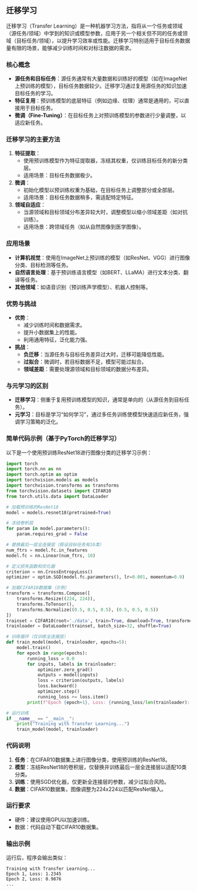 ## 迁移学习
迁移学习（Transfer Learning）是一种机器学习方法，指将从一个任务或领域（源任务/领域）中学到的知识或模型参数，应用于另一个相关但不同的任务或领域（目标任务/领域），以提升学习效率或性能。迁移学习特别适用于目标任务数据量有限的场景，能够减少训练时间和对标注数据的需求。

### 核心概念
- **源任务和目标任务**：源任务通常有大量数据和训练好的模型（如在ImageNet上预训练的模型），目标任务数据较少。迁移学习通过复用源任务的知识加速目标任务的学习。
- **特征复用**：预训练模型的底层特征（例如边缘、纹理）通常是通用的，可以直接用于目标任务。
- **微调（Fine-Tuning）**：在目标任务上对预训练模型的参数进行少量调整，以适应新任务。

### 迁移学习的主要方法
1. **特征提取**：
   - 使用预训练模型作为特征提取器，冻结其权重，仅训练目标任务的新分类层。
   - 适用场景：目标任务数据极少。
2. **微调**：
   - 初始化模型以预训练权重为基础，在目标任务上调整部分或全部层。
   - 适用场景：目标任务数据稍多，需适配特定特征。
3. **领域自适应**：
   - 当源领域和目标领域分布差异较大时，调整模型以缩小领域差距（如对抗训练）。
   - 适用场景：跨领域任务（如从自然图像到医学图像）。

### 应用场景
- **计算机视觉**：使用在ImageNet上预训练的模型（如ResNet、VGG）进行图像分类、目标检测等任务。
- **自然语言处理**：基于预训练语言模型（如BERT、LLaMA）进行文本分类、翻译等任务。
- **其他领域**：如语音识别（预训练声学模型）、机器人控制等。

### 优势与挑战
- **优势**：
  - 减少训练时间和数据需求。
  - 提升小数据集上的性能。
  - 利用通用特征，泛化能力强。
- **挑战**：
  - **负迁移**：当源任务与目标任务差异过大时，迁移可能降低性能。
  - **过拟合**：微调时，若目标数据不足，模型可能过拟合。
  - **领域差距**：需要处理源领域和目标领域的数据分布差异。

### 与元学习的区别
- **迁移学习**：侧重于复用预训练模型的知识，通常是单向的（从源任务到目标任务）。
- **元学习**：目标是学习“如何学习”，通过多任务训练使模型快速适应新任务，强调学习策略的泛化。

### 简单代码示例（基于PyTorch的迁移学习）
以下是一个使用预训练ResNet18进行图像分类的迁移学习示例：

```python
import torch
import torch.nn as nn
import torch.optim as optim
import torchvision.models as models
import torchvision.transforms as transforms
from torchvision.datasets import CIFAR10
from torch.utils.data import DataLoader

# 加载预训练的ResNet18
model = models.resnet18(pretrained=True)

# 冻结卷积层
for param in model.parameters():
    param.requires_grad = False

# 替换最后一层全连接层（假设目标任务有10类）
num_ftrs = model.fc.in_features
model.fc = nn.Linear(num_ftrs, 10)

# 定义损失函数和优化器
criterion = nn.CrossEntropyLoss()
optimizer = optim.SGD(model.fc.parameters(), lr=0.001, momentum=0.9)

# 加载CIFAR10数据集（示例）
transform = transforms.Compose([
    transforms.Resize((224, 224)),
    transforms.ToTensor(),
    transforms.Normalize((0.5, 0.5, 0.5), (0.5, 0.5, 0.5))
])
trainset = CIFAR10(root='./data', train=True, download=True, transform=transform)
trainloader = DataLoader(trainset, batch_size=32, shuffle=True)

# 训练循环（仅训练全连接层）
def train_model(model, trainloader, epochs=5):
    model.train()
    for epoch in range(epochs):
        running_loss = 0.0
        for inputs, labels in trainloader:
            optimizer.zero_grad()
            outputs = model(inputs)
            loss = criterion(outputs, labels)
            loss.backward()
            optimizer.step()
            running_loss += loss.item()
        print(f"Epoch {epoch+1}, Loss: {running_loss/len(trainloader):.4f}")

# 运行训练
if __name__ == "__main__":
    print("Training with Transfer Learning...")
    train_model(model, trainloader)
```

### 代码说明
1. **任务**：在CIFAR10数据集上进行图像分类，使用预训练的ResNet18。
2. **模型**：冻结ResNet18的卷积层，仅替换并训练最后一层全连接层以适配10类分类。
3. **训练**：使用SGD优化器，仅更新全连接层的参数，减少过拟合风险。
4. **数据**：CIFAR10数据集，图像调整为224x224以匹配ResNet输入。

### 运行要求
- 硬件：建议使用GPU以加速训练。
- 数据：代码自动下载CIFAR10数据集。

### 输出示例
运行后，程序会输出类似：
```
Training with Transfer Learning...
Epoch 1, Loss: 1.2345
Epoch 2, Loss: 0.9876
...
```

